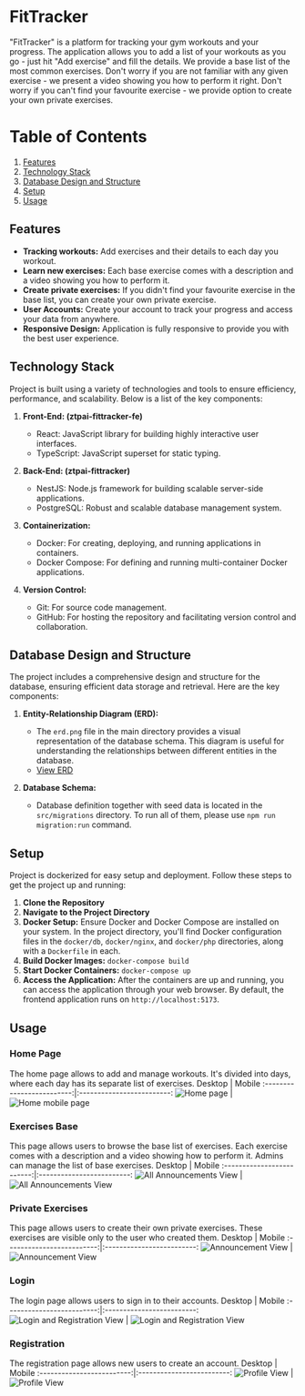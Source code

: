 # FitTracker

"FitTracker" is a platform for tracking your gym workouts and your progress. The application allows you to add a list of your workouts as you go - just hit "Add exercise" and fill the details. We provide a base list of the most common exercises. Don't worry if you are not familiar with any given exercise - we present a video showing you how to perform it right. Don't worry if you can't find your favourite exercise - we provide option to create your own private exercises.

# Table of Contents

1. [Features](#features)
2. [Technology Stack](#technology-stack)
3. [Database Design and Structure](#database-design-and-structure)
4. [Setup](#setup)
5. [Usage](#usage)

## Features

- **Tracking workouts:** Add exercises and their details to each day you workout.
- **Learn new exercises:** Each base exercise comes with a description and a video showing you how to perform it.
- **Create private exercises:** If you didn't find your favourite exercise in the base list, you can create your own private exercise.
- **User Accounts:** Create your account to track your progress and access your data from anywhere.
- **Responsive Design:** Application is fully responsive to provide you with the best user experience.

## Technology Stack

Project is built using a variety of technologies and tools to ensure efficiency, performance, and scalability. Below is a list of the key components:

1. **Front-End: (ztpai-fittracker-fe)**

   - React: JavaScript library for building highly interactive user interfaces.
   - TypeScript: JavaScript superset for static typing.

2. **Back-End: (ztpai-fittracker)**

   - NestJS: Node.js framework for building scalable server-side applications.
   - PostgreSQL: Robust and scalable database management system.

3. **Containerization:**

   - Docker: For creating, deploying, and running applications in containers.
   - Docker Compose: For defining and running multi-container Docker applications.

4. **Version Control:**

   - Git: For source code management.
   - GitHub: For hosting the repository and facilitating version control and collaboration.

## Database Design and Structure

The project includes a comprehensive design and structure for the database, ensuring efficient data storage and retrieval. Here are the key components:

1. **Entity-Relationship Diagram (ERD):**

   - The `erd.png` file in the main directory provides a visual representation of the database schema. This diagram is useful for understanding the relationships between different entities in the database.
   - [View ERD](./erd.png)

2. **Database Schema:**
   - Database definition together with seed data is located in the `src/migrations` directory. To run all of them, please use `npm run migration:run` command.

## Setup

Project is dockerized for easy setup and deployment. Follow these steps to get the project up and running:

1. **Clone the Repository**
2. **Navigate to the Project Directory**
3. **Docker Setup:**
   Ensure Docker and Docker Compose are installed on your system. In the project directory, you'll find Docker configuration files in the `docker/db`, `docker/nginx`, and `docker/php` directories, along with a `Dockerfile` in each.
4. **Build Docker Images:**
   `docker-compose build`
5. **Start Docker Containers:**
   `docker-compose up`
6. **Access the Application:**
   After the containers are up and running, you can access the application through your web browser. By default, the frontend application runs on `http://localhost:5173`.

## Usage

### Home Page

The home page allows to add and manage workouts. It's divided into days, where each day has its separate list of exercises.
Desktop | Mobile
:-------------------------:|:-------------------------:
![Home page](demo_images/home-desktop.png) | ![Home mobile page](demo_images/home-mobile.png)

### Exercises Base

This page allows users to browse the base list of exercises. Each exercise comes with a description and a video showing how to perform it. Admins can manage the list of base exercises.
Desktop | Mobile
:-------------------------:|:-------------------------:
![All Announcements View](demo_images/exercises_base-desktop.png) | ![All Announcements View](demo_images/exercises_base-mobile.png)

### Private Exercises

This page allows users to create their own private exercises. These exercises are visible only to the user who created them.
Desktop | Mobile
:-------------------------:|:-------------------------:
![Announcement View](demo_images/private_exercises-desktop.png) | ![Announcement View](demo_images/private_exercises-mobile.png)

### Login

The login page allows users to sign in to their accounts.
Desktop | Mobile
:-------------------------:|:-------------------------:
![Login and Registration View](demo_images/login-desktop.png) | ![Login and Registration View](demo_images/login-mobile.png)

### Registration

The registration page allows new users to create an account.
Desktop | Mobile
:-------------------------:|:-------------------------:
![Profile View](demo_images/registration-desktop.png) | ![Profile View](demo_images/registration-mobile.png)
